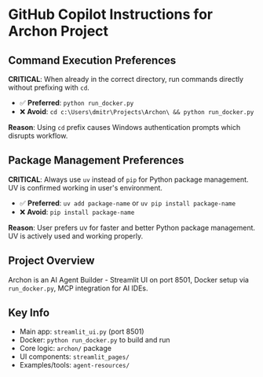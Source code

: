 # GitHub Copilot Instructions for Archon Project

## Command Execution Preferences

**CRITICAL**: When already in the correct directory, run commands directly without prefixing with `cd`.

- ✅ **Preferred**: `python run_docker.py`
- ❌ **Avoid**: `cd c:\Users\dmitr\Projects\Archon\ && python run_docker.py`

**Reason**: Using `cd` prefix causes Windows authentication prompts which disrupts workflow.

## Package Management Preferences

**CRITICAL**: Always use `uv` instead of `pip` for Python package management. UV is confirmed working in user's environment.

- ✅ **Preferred**: `uv add package-name` or `uv pip install package-name`
- ❌ **Avoid**: `pip install package-name`

**Reason**: User prefers uv for faster and better Python package management. UV is actively used and working properly.

## Project Overview
Archon is an AI Agent Builder - Streamlit UI on port 8501, Docker setup via `run_docker.py`, MCP integration for AI IDEs.

## Key Info
- Main app: `streamlit_ui.py` (port 8501)
- Docker: `python run_docker.py` to build and run
- Core logic: `archon/` package
- UI components: `streamlit_pages/`
- Examples/tools: `agent-resources/`
